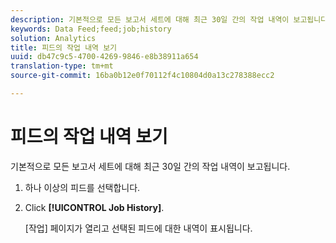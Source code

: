 ```yaml
---
description: 기본적으로 모든 보고서 세트에 대해 최근 30일 간의 작업 내역이 보고됩니다.
keywords: Data Feed;feed;job;history
solution: Analytics
title: 피드의 작업 내역 보기
uuid: db47c9c5-4700-4269-9846-e8b38911a654
translation-type: tm+mt
source-git-commit: 16ba0b12e0f70112f4c10804d0a13c278388ecc2

---
```



# 피드의 작업 내역 보기

기본적으로 모든 보고서 세트에 대해 최근 30일 간의 작업 내역이 보고됩니다.

1. 하나 이상의 피드를 선택합니다.
1. Click **[!UICONTROL Job History]**.

   [작업] 페이지가 열리고 선택된 피드에 대한 내역이 표시됩니다. 
